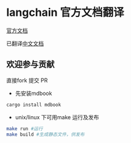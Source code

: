 # langchain 官方文档翻译

[官方文档](https://python.langchain.com/v0.2/docs/introduction/)

已翻译[中文文档](https://books.xingyun.li/langchain-docs-zh_CN/intro.html)


## 欢迎参与贡献

直接fork 提交 PR

- 先安装mdbook

```bash
cargo install mdbook
```
- unix/linux 下可用make 运行及发布

```bash
make run #运行
make build #生成静态文件，供发布
```
